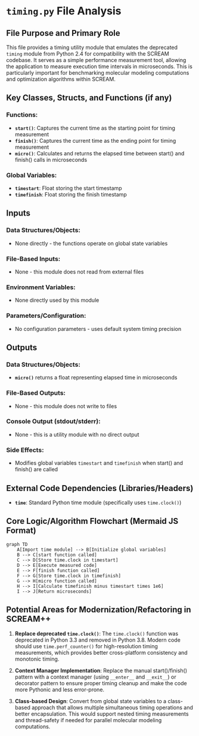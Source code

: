 # `timing.py` File Analysis

## File Purpose and Primary Role

This file provides a timing utility module that emulates the deprecated `timing` module from Python 2.4 for compatibility with the SCREAM codebase. It serves as a simple performance measurement tool, allowing the application to measure execution time intervals in microseconds. This is particularly important for benchmarking molecular modeling computations and optimization algorithms within SCREAM.

## Key Classes, Structs, and Functions (if any)

### Functions:

- **`start()`**: Captures the current time as the starting point for timing measurement
- **`finish()`**: Captures the current time as the ending point for timing measurement
- **`micro()`**: Calculates and returns the elapsed time between start() and finish() calls in microseconds

### Global Variables:

- **`timestart`**: Float storing the start timestamp
- **`timefinish`**: Float storing the finish timestamp

## Inputs

### Data Structures/Objects:

- None directly - the functions operate on global state variables

### File-Based Inputs:

- None - this module does not read from external files

### Environment Variables:

- None directly used by this module

### Parameters/Configuration:

- No configuration parameters - uses default system timing precision

## Outputs

### Data Structures/Objects:

- **`micro()`** returns a float representing elapsed time in microseconds

### File-Based Outputs:

- None - this module does not write to files

### Console Output (stdout/stderr):

- None - this is a utility module with no direct output

### Side Effects:

- Modifies global variables `timestart` and `timefinish` when start() and finish() are called

## External Code Dependencies (Libraries/Headers)

- **`time`**: Standard Python time module (specifically uses `time.clock()`)

## Core Logic/Algorithm Flowchart (Mermaid JS Format)

```mermaid
graph TD
    A[Import time module] --> B[Initialize global variables]
    B --> C[start function called]
    C --> D[Store time.clock in timestart]
    D --> E[Execute measured code]
    E --> F[finish function called]
    F --> G[Store time.clock in timefinish]
    G --> H[micro function called]
    H --> I[Calculate timefinish minus timestart times 1e6]
    I --> J[Return microseconds]
```

## Potential Areas for Modernization/Refactoring in SCREAM++

1. **Replace deprecated `time.clock()`**: The `time.clock()` function was deprecated in Python 3.3 and removed in Python 3.8. Modern code should use `time.perf_counter()` for high-resolution timing measurements, which provides better cross-platform consistency and monotonic timing.

2. **Context Manager Implementation**: Replace the manual start()/finish() pattern with a context manager (using `__enter__` and `__exit__`) or decorator pattern to ensure proper timing cleanup and make the code more Pythonic and less error-prone.

3. **Class-based Design**: Convert from global state variables to a class-based approach that allows multiple simultaneous timing operations and better encapsulation. This would support nested timing measurements and thread-safety if needed for parallel molecular modeling computations.
